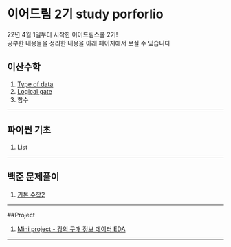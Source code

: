 # 이어드림 2기 study porforlio

22년 4월 1일부터 시작한 이어드림스쿨 2기!   
공부한 내용들을 정리한 내용을 아래 페이지에서 보실 수 있습니다 


## 이산수학

1. [Type of data](1.Types_of_data_DiscreteMath.html)<br/>
2. [Logical gate](2.Logical_gate.html) <br/>
3. 함수
---
## 파이썬 기초
1. List
---
## 백준 문제풀이
1. [기본 수학2](joon_math2.ipynb) <br/>
---
##Project
1. [Mini project - 강의 구매 정보 데이터 EDA](offline_mid_4_report_final.html) <br/>

---

